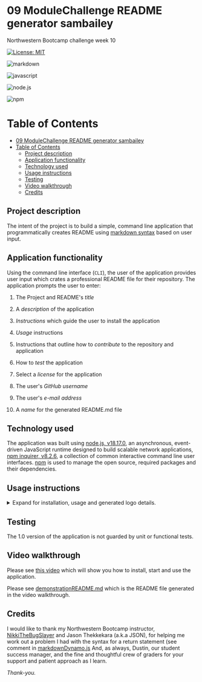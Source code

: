 # 09 ModuleChallenge README generator sambailey
Northwestern Bootcamp challenge week 10

[![License: MIT](https://img.shields.io/badge/License-MIT-yellow.svg)](https://opensource.org/licenses/MIT)

![markdown](https://img.shields.io/badge/Markdown-000000?style=for-the-badge&logo=markdown&logoColor=white)

![javascript](https://img.shields.io/badge/JavaScript-F7DF1E?style=for-the-badge&logo=javascript&logoColor=black)

![node.js](https://img.shields.io/badge/Node.js-43853D?style=for-the-badge&logo=node.js&logoColor=white)

![npm](https://img.shields.io/npm/v/npm.svg?logo=npm)

# Table of Contents
- [09 ModuleChallenge README generator sambailey](#09-modulechallenge-readme-generator-sambailey)
- [Table of Contents](#table-of-contents)
  - [Project description](#project-description)
  - [Application functionality](#application-functionality)
  - [Technology used](#technology-used)
  - [Usage instructions](#usage-instructions)
  - [Testing](#testing)
  - [Video walkthrough](#video-walkthrough)
  - [Credits](#credits)

## Project description

The intent of the project is to build a simple, command line application that programmatically creates README using [markdown syntax](https://www.markdownguide.org/basic-syntax/) based on user input.

## Application functionality

Using the command line interface (`CLI`), the user of the application provides user  input which crates a professional README file for their repository. The application prompts the user to enter:

1. The Project and README's *title*

2. A *description* of the application

3. *Instructions* which guide the user to install the application

4. *Usage* instructions 

5. Instructions that outline how to *contribute* to the repository and application 

6. How to *test* the application

7. Select a *license* for the application

8. The user's *GitHub username*

9. The user's *e-mail address*

10. A *name* for the generated README.md file 

## Technology used

The application was built using [node.js, v18.17.0](https://nodejs.org/en), an asynchronous, event-driven JavaScript runtime designed to build scalable network applications, [npm inquirer, v8.2.6](https://www.npmjs.com/package/inquirer), a collection of common interactive command line user interfaces. [npm](https://www.npmjs.com/) is used to manage the open source, required packages and their dependencies.

## Usage instructions

<details>
<summary> Expand for installation, usage and generated logo details.</summary>

1. **Installation**

    *prerequisites:*
    
    [VS Code](https://code.visualstudio.com/download)

    [required packages, link to package.json in github repository](https://github.com/thoughtsinbuttermilk/09-ModuleChallenge-ReadmeGen-sambailey/blob/5d08db35866826c4c5044150705a5c62b6f0c558/package.json)

   • Clone the repository: `git clone git@github.com:thoughtsinbuttermilk/09-ModuleChallenge-ReadmeGen-sambailey.git`

   •  Install and launch VS Code

   • In the `terminal`, use `npm install` to install required packages

2. **Usage, CLI**

    In the directory where the repository was cloned, and `npm install` was run, start the application by entering `node index.js` in the `terminal` and enter the information prompted by the application

</details>

## Testing

The 1.0 version of the application is not guarded by unit or functional tests.

## Video walkthrough

Please see [this video]() which will show you how to install, start and use the application.

Please see [demonstrationREADME.md](https://drive.google.com/file/d/1J5AXEQ3iRWJfFXKKlO6MYijpoWjyNK8_/view?usp=sharing) which is the README file generated in the video walkthrough.

## Credits

I would like to thank my Northwestern Bootcamp instructor, [NikkiTheBugSlayer](https://github.com/NikkiTheBugSlayer) and  Jason Thekkekara (a.k.a JSON), for helping me work out a problem I had with the syntax for a return statement (see comment in [markdownDynamo.js](https://github.com/thoughtsinbuttermilk/09-ModuleChallenge-ReadmeGen-sambailey/blob/1712ba4a81421a63713c82ae3432f6cac65042c6/utils/markdownDynamo.js) And, as always, Dustin, our student success manager, and the fine and thoughtful crew of graders for your support and patient approach as I learn.

*Thank-you.*